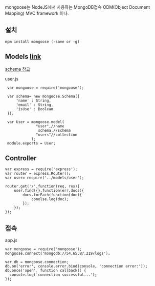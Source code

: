 mongoose는 NodeJS에서 사용하는 MongoDB접속 ODM(Object Document Mapping) MVC framework 이다.

## 설치
```
npm install mongoose (-save or -g)
```

## Models [link](http://mongoosejs.com/docs/models.html)
 [schema 참고](http://mongoosejs.com/docs/guide.html)

user.js
```
 var mongoose = require('mongoose');

 var schema= new mongoose.Schema({
     'name' : String,
     'email' : String,
     'isUse' : Boolean
 });

 var User = mongoose.model(
              "user",//name
               schema,//schema
              "users"//collection
            );
 module.exports = User;
```

## Controller
```
var express = require('express');
var router = express.Router();
var user= require('../models/user');

router.get('/',function(req, res){
    user.find({},function(err,docs){
        docs.forEach(function(doc){
            conolse.log(doc);
        });
    });
});
```

## 접속
app.js
```
var mongoose = require('mongoose');
mongoose.connect('mongodb://54.65.87.219/logs');

var db = mongoose.connection;
db.on('error', console.error.bind(console, 'connection error:'));
db.once('open', function callback() {
  console.log('connection successful...');
});

```


